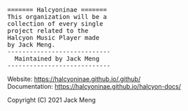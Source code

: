 <html><pre>
======= Halcyoninae =======
This organization will be a 
collection of every single
project related to the 
Halcyon Music Player made
by Jack Meng.
----------------------------
  Maintained by Jack Meng
----------------------------
</pre></html>

Website:
https://halcyoninae.github.io/.github/<br>
Documentation:
https://halcyoninae.github.io/halcyon-docs/


Copyright (C) 2021 Jack Meng

